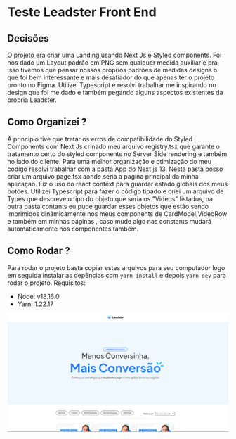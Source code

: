 # Teste Leadster Front End

## Decisões

O projeto era criar uma Landing usando Next Js e Styled components. Foi nos dado um Layout padrão em PNG sem qualquer medida auxiliar e pra isso tivemos que pensar nossos proprios padrões de medidas designs o que foi bem interessante e mais desafiador do que apenas ter o projeto pronto no Figma. Utilizei Typescript e resolvi trabalhar me inspirando no design que foi me dado e também pegando alguns aspectos existentes da propria Leadster.

## Como Organizei ?

A principio tive que tratar os erros de compatibilidade do Styled Components com Next Js crinado meu arquivo registry.tsx que garante o tratamento certo do styled components no Server Side rendering e também no lado do cliente.
Para uma melhor organização e otimização do meu código resolvi trabalhar com a pasta App do Next js 13. Nesta pasta posso criar um arquivo page.tsx aonde seria a pagina principal da minha aplicação. Fiz o uso do react context para guardar estado globais dos meus botões. Utilizei Typescript para fazer o código tipado e criei um arquivo de Types que descreve o tipo do objeto que seria os "Videos" listados, na outra pasta contants eu pude guardar esses objetos que estão sendo imprimidos dinâmicamente nos meus components de CardModel,VideoRow e também em minhas páginas , caso mude algo nas constants mudará automaticamente nos componentes também.

## Como Rodar ? 

Para rodar o projeto basta copiar estes arquivos para seu computador logo em seguida instalar as depências com `yarn install` e depois `yarn dev` para rodar o projeto.
Requisitos:
- Node: v18.16.0
- Yarn: 1.22.17

![Leadster](./Screenshot_1.png)

